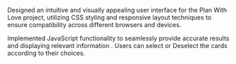 Designed an intuitive and visually appealing user interface for the Plan With Love project, utilizing CSS styling and responsive layout techniques to ensure compatibility across different browsers and devices.

Implemented JavaScript functionality to seamlessly  provide accurate results and displaying relevant information .
Users can select or Deselect the cards according to their choices.
